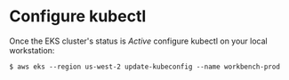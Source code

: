 # Configure kubectl

Once the EKS cluster's status is *Active* configure kubectl on your local workstation:

    $ aws eks --region us-west-2 update-kubeconfig --name workbench-prod

